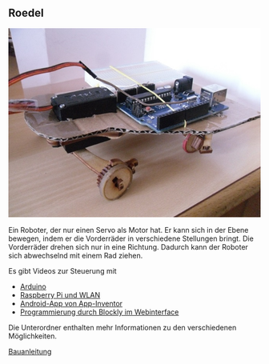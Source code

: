 Roedel
------

![Bilder gibt es im Ordner versions](versions/roedel&#32;v0.2.2&#32;arduino.jpg)

Ein Roboter, der nur einen Servo als Motor hat. Er kann sich in der Ebene bewegen, indem er die Vorderräder in verschiedene Stellungen bringt. Die Vorderräder drehen sich nur in eine Richtung. Dadurch kann der Roboter sich abwechselnd mit einem Rad ziehen.

Es gibt Videos zur Steuerung mit 

 - [Arduino](http://youtu.be/wDSMWdDKJlY)
 - [Raspberry Pi und WLAN](https://www.youtube.com/watch?v=ziaObK0-GAg&feature=youtu.be)
 - [Android-App von App-Inventor](https://www.youtube.com/watch?v=wF0yfeDUJzY&feature=youtu.be)
 - [Programmierung durch Blockly im Webinterface](https://www.youtube.com/watch?v=NBPCZgiwuP4&feature=youtu.be)

Die Unterordner enthalten mehr Informationen zu den verschiedenen Möglichkeiten.

[Bauanleitung](bauanleitung)
